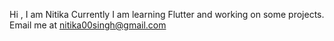 Hi , I am Nitika
Currently I am learning Flutter and working on some projects.
Email me at nitika00singh@gmail.com

